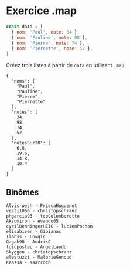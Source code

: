 # Exercice .map

```js
const data = [
  { nom: 'Paul', note: 34 },
  { nom: 'Pauline', note: 98 },
  { nom: 'Pierre', note: 74 },
  { nom: 'Pierrette', note: 52 },
]
```

Créez trois listes à partir de `data` en utilisant `.map`

```
{
  "noms": [
    "Paul",
    "Pauline",
    "Pierre",
    "Pierrette"
  ],
  "notes": [
    34,
    98,
    74,
    52
  ],
  "notesSur20": [
    6.8,
    19.6,
    14.8,
    10.4
  ]
}
```

## Binômes

```
Alvis-wesh - PriscaHuguenot
vesti1066 - christopschranz
phgarcia93 - teoColomberotto
Aksumiron - evandu65
cyrilBenningerHEIG - lucienPochon
elisabiver - Gioianac
Ilanss - Lowgic
Gagah98 - AudrisC
loicpostec - AngelLando
Skyggen - christopschranz
alestuzzi - MalorieGenoud
Keassa - Kaarroch
```